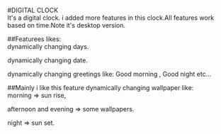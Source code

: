 #DIGITAL CLOCK <br>
It's a digital clock. i added more features in this clock.All features work based on time.Note it's desktop version.<br>

##Featurees likes:<br>
 dynamically changing days.<br>

 dynamically changing date.<br>

 dynamically changing greetings like: Good morning , Good night etc...<br>

 ##Mainly i like this feature dynamically changing wallpaper like: <br>
 morning => sun rise,<br>

 afternoon and evening => some wallpapers.<br>
 
 night => sun set.
